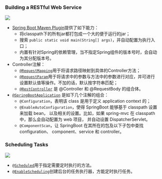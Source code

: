 ### Building a RESTful Web Service
    
[![](https://img.shields.io/static/v1?label=doc&message=Consuming%20a%20RESTful%20Web%20Service&color=green)](https://spring.io/guides/gs/rest-service/) 

* [Spring Boot Maven Plugin](https://github.com/get-set/get-spring-started/blob/master/rest-service/pom.xml#L43)提供了如下能力：
    * 将classpath下的所有jar都打包成一个大的便于运行的jar；
    * 搜索 `public static void main(String[] args)`，并自动配置为执行入口；
    * 内置有针对Spring的依赖管理，当不指定Spring组件的版本号时，会自动为其分配版本号。
* Controller注解：
    * [`@RequestMapping`](https://github.com/get-set/get-spring-started/blob/master/rest-service/src/main/java/hello/GreetingController.java#L16)用于将请求路径映射到具体的Controller方法；
    * [`@RequestParam`](https://github.com/get-set/get-spring-started/blob/master/rest-service/src/main/java/hello/GreetingController.java#L17)用于将请求中的参数与方法中的参数进行对应，并可进行设置默认值等操作。不加的话，默认按字符串匹配；
    * [`@RestController`](https://github.com/get-set/get-spring-started/blob/master/rest-service/src/main/java/hello/GreetingController.java#L10) 是 @Controller 和 @RequestBody 的组合体。
* [`@SpringBootApplication`](https://github.com/get-set/get-spring-started/blob/master/rest-service/src/main/java/hello/Application.java#L7) 是如下几个注解的组合：
    * `@Configuration`，表明该 class 是用于定义 application context 的；
    * `@EnableAutoConfiguration`，使得 SpringBoot 能够基于 classpath 设置来加载 bean，
      以及相关的设置。比如，如果 spring-mvc 在 classpath 中，那么会自动配置为 web 项目，
      并自动设置 DispatcherServlet。
    * `@ComponentScan`，让 SpringBoot 在其所在的包及以下子包中查找 configuration、
      component、service 和 controller。

### Scheduling Tasks

[![](https://img.shields.io/static/v1?label=doc&message=Scheduling%20Tasks&color=green)](https://spring.io/guides/gs/rest-service/)

* [`@Scheduled`](https://github.com/get-set/get-spring-started/blob/master/rest-service/src/main/java/hello/ScheduledTask.java#L17)用于指定需要定时执行的方法。
* [`@EnableScheduling`](https://github.com/get-set/get-spring-started/blob/master/rest-service/src/main/java/hello/Application.java#L8)创建后台的任务执行器，方能定时执行任务。

